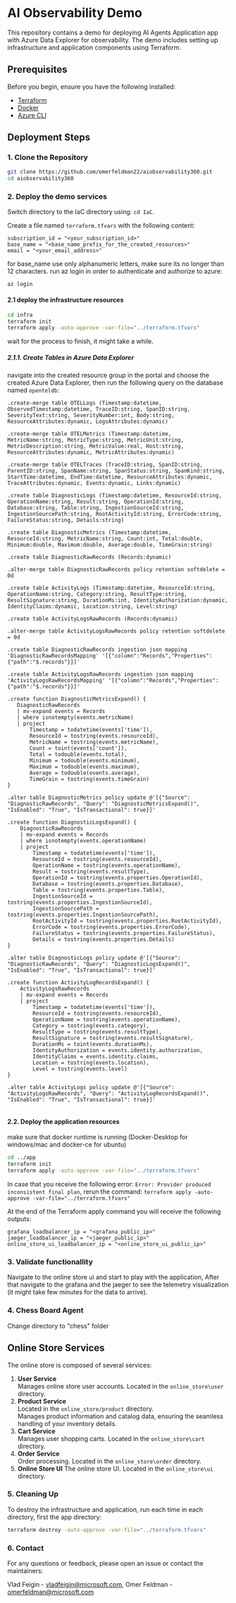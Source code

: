 # AI Observability Demo

This repository contains a demo for deploying AI Agents Application app with Azure Data Explorer for observability. The demo includes setting up infrastructure and application components using Terraform.

## Prerequisites

Before you begin, ensure you have the following installed:

- [Terraform](https://www.terraform.io/downloads.html)
- [Docker](https://www.docker.com/get-started)
- [Azure CLI](https://docs.microsoft.com/en-us/cli/azure/install-azure-cli)

## Deployment Steps

### 1. Clone the Repository

```sh
git clone https://github.com/omerfeldman22/aiobservability360.git
cd aiobservability360
```

### 2. Deploy the demo services

Switch directory to the IaC directory using: ``cd IaC``.

Create a file named ``terraform.tfvars`` with the following content:

```
subscription_id = "<your_subscription_id>"
base_name = "<base_name_prefix_for_the_created_resources>" 
email = "<your_email_address>"
```

for base_name use only alphanumeric letters, make sure its no longer than 12 characters.
run az login in order to authenticate and authorize to azure:

```
az login
```

#### 2.1 deploy the infrastructure resources

```sh
cd infra
terraform init
terraform apply -auto-approve -var-file="../terraform.tfvars"
```

wait for the process to finish, it might take a while.

##### 2.1.1. Create Tables in Azure Data Explorer

navigate into the created resource group in the portal and choose the created Azure Data Explorer, then run the following query on the database named ``openteldb``:

```kusto
.create-merge table OTELLogs (Timestamp:datetime, ObservedTimestamp:datetime, TraceID:string, SpanID:string, SeverityText:string, SeverityNumber:int, Body:string, ResourceAttributes:dynamic, LogsAttributes:dynamic) 

.create-merge table OTELMetrics (Timestamp:datetime, MetricName:string, MetricType:string, MetricUnit:string, MetricDescription:string, MetricValue:real, Host:string, ResourceAttributes:dynamic, MetricAttributes:dynamic) 

.create-merge table OTELTraces (TraceID:string, SpanID:string, ParentID:string, SpanName:string, SpanStatus:string, SpanKind:string, StartTime:datetime, EndTime:datetime, ResourceAttributes:dynamic, TraceAttributes:dynamic, Events:dynamic, Links:dynamic)

.create table DiagnosticLogs (Timestamp:datetime, ResourceId:string, OperationName:string, Result:string, OperationId:string, Database:string, Table:string, IngestionSourceId:string, IngestionSourcePath:string, RootActivityId:string, ErrorCode:string, FailureStatus:string, Details:string)

.create table DiagnosticMetrics (Timestamp:datetime, ResourceId:string, MetricName:string, Count:int, Total:double, Minimum:double, Maximum:double, Average:double, TimeGrain:string)

.create table DiagnosticRawRecords (Records:dynamic)

.alter-merge table DiagnosticRawRecords policy retention softdelete = 0d

.create table ActivityLogs (Timestamp:datetime, ResourceId:string, OperationName:string, Category:string, ResultType:string, ResultSignature:string, DurationMs:int, IdentityAuthorization:dynamic, IdentityClaims:dynamic, Location:string, Level:string)

.create table ActivityLogsRawRecords (Records:dynamic)

.alter-merge table ActivityLogsRawRecords policy retention softdelete = 0d

.create table DiagnosticRawRecords ingestion json mapping 'DiagnosticRawRecordsMapping' '[{"column":"Records","Properties":{"path":"$.records"}}]'

.create table ActivityLogsRawRecords ingestion json mapping 'ActivityLogsRawRecordsMapping' '[{"column":"Records","Properties":{"path":"$.records"}}]'

.create function DiagnosticMetricsExpand() {
   DiagnosticRawRecords
   | mv-expand events = Records
   | where isnotempty(events.metricName)
   | project
       Timestamp = todatetime(events['time']),
       ResourceId = tostring(events.resourceId),
       MetricName = tostring(events.metricName),
       Count = toint(events['count']),
       Total = todouble(events.total),
       Minimum = todouble(events.minimum),
       Maximum = todouble(events.maximum),
       Average = todouble(events.average),
       TimeGrain = tostring(events.timeGrain)
}

.alter table DiagnosticMetrics policy update @'[{"Source": "DiagnosticRawRecords", "Query": "DiagnosticMetricsExpand()", "IsEnabled": "True", "IsTransactional": true}]'

.create function DiagnosticLogsExpand() {
    DiagnosticRawRecords
    | mv-expand events = Records
    | where isnotempty(events.operationName)
    | project
        Timestamp = todatetime(events['time']),
        ResourceId = tostring(events.resourceId),
        OperationName = tostring(events.operationName),
        Result = tostring(events.resultType),
        OperationId = tostring(events.properties.OperationId),
        Database = tostring(events.properties.Database),
        Table = tostring(events.properties.Table),
        IngestionSourceId = tostring(events.properties.IngestionSourceId),
        IngestionSourcePath = tostring(events.properties.IngestionSourcePath),
        RootActivityId = tostring(events.properties.RootActivityId),
        ErrorCode = tostring(events.properties.ErrorCode),
        FailureStatus = tostring(events.properties.FailureStatus),
        Details = tostring(events.properties.Details)
}

.alter table DiagnosticLogs policy update @'[{"Source": "DiagnosticRawRecords", "Query": "DiagnosticLogsExpand()", "IsEnabled": "True", "IsTransactional": true}]'

.create function ActivityLogRecordsExpand() {
    ActivityLogsRawRecords
    | mv-expand events = Records
    | project
        Timestamp = todatetime(events['time']),
        ResourceId = tostring(events.resourceId),
        OperationName = tostring(events.operationName),
        Category = tostring(events.category),
        ResultType = tostring(events.resultType),
        ResultSignature = tostring(events.resultSignature),
        DurationMs = toint(events.durationMs),
        IdentityAuthorization = events.identity.authorization,
        IdentityClaims = events.identity.claims,
        Location = tostring(events.location),
        Level = tostring(events.level)
}

.alter table ActivityLogs policy update @'[{"Source": "ActivityLogsRawRecords", "Query": "ActivityLogRecordsExpand()", "IsEnabled": "True", "IsTransactional": true}]'


```

#### 2.2. Deploy the application resources

make sure that docker runtime is running (Docker-Desktop for windows/mac and docker-ce for ubuntu)

```sh
cd ../app
terraform init
terraform apply -auto-approve -var-file="../terraform.tfvars"
```

In case that you receive the following error: ```Error: Provider produced inconsistent final plan```, rerun the command: ```terraform apply -auto-approve -var-file="../terraform.tfvars"```

At the end of the Terraform apply command you will receive the following outputs:

```
grafana_loadbalancer_ip = "<grafana_public_ip>"
jaeger_loadbalancer_ip = "<jaeger_public_ip>"
online_store_ui_loadbalancer_ip = "<online_store_ui_public_ip>"
```

### 3. Validate functionallity

Navigate to the online store ui and start to play with the application, After that navigate to the grafana and the jaeger to see the telemetry visualization (it might take few minutes for the data to arrive).

### 4. Chess Board Agent

Change directory to "chess" folder





## Online Store Services

The online store is composed of several services:
1. **User Service**  
    Manages online store user accounts.
    Located in the `online_store\user` directory.
2. **Product Service**  
    Located in the `online_store/product` directory.  
    Manages product information and catalog data, ensuring the seamless handling of your inventory details.  
3. **Cart Service**  
    Manages user shopping carts.
    Located in the `online_store\cart` directory.
4. **Order Service**  
    Order processing.
    Located in the `online_store\order` directory.
5. **Online Store UI**
    The online store UI.
    Located in the `online_store\ui` directory.

### 5. Cleaning Up

To destroy the infrastructure and application, run each time in each directory, first the app directory:

```sh
terraform destroy -auto-approve -var-file="../terraform.tfvars"
```

### 6. Contact

For any questions or feedback, please open an issue or contact the maintainers:

Vlad Feigin - vladfeigin@microsoft.com, Omer Feldman - omerfeldman@microsoft.com
